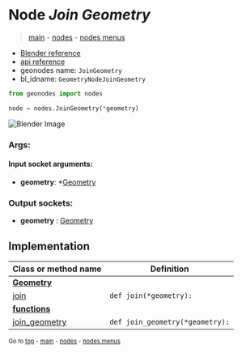 # Node *Join Geometry*

> [main](../index.md) - [nodes](nodes.md) - [nodes menus](nodes_menus.md)

- [Blender reference](https://docs.blender.org/manual/en/latest/modeling/geometry_nodes/geometry/join_geometry.html)
- [api reference](https://docs.blender.org/api/current/bpy.types.GeometryNodeJoinGeometry.html)
- geonodes name: `JoinGeometry`
- bl_idname: `GeometryNodeJoinGeometry`

```python
from geonodes import nodes

node = nodes.JoinGeometry(*geometry)
```

![Blender Image](https://docs.blender.org/manual/en/latest/_images/node-types_GeometryNodeJoinGeometry.webp)

### Args:

#### Input socket arguments:

- **geometry**: *[Geometry](Geometry.md)

### Output sockets:

- **geometry** : [Geometry](Geometry.md)

## Implementation

| Class or method name | Definition |
|----------------------|------------|
| **[Geometry](Geometry.md)** |
| [join](Geometry.md#join) | `def join(*geometry):` |
| **[functions](functions.md)** |
| [join_geometry](functions.md#join_geometry) | `def join_geometry(*geometry):` |

<sub>Go to [top](#node-Join-Geometry) - [main](../index.md) - [nodes](nodes.md) - [nodes menus](nodes_menus.md)</sub>

